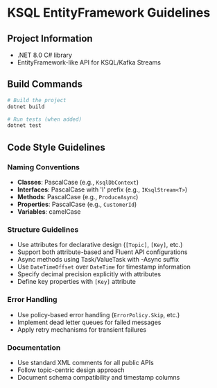 # KSQL EntityFramework Guidelines

## Project Information
- .NET 8.0 C# library
- EntityFramework-like API for KSQL/Kafka Streams

## Build Commands
```bash
# Build the project
dotnet build

# Run tests (when added)
dotnet test 
```

## Code Style Guidelines

### Naming Conventions
- **Classes**: PascalCase (e.g., `KsqlDbContext`)
- **Interfaces**: PascalCase with 'I' prefix (e.g., `IKsqlStream<T>`)
- **Methods**: PascalCase (e.g., `ProduceAsync`)
- **Properties**: PascalCase (e.g., `CustomerId`)
- **Variables**: camelCase

### Structure Guidelines
- Use attributes for declarative design (`[Topic]`, `[Key]`, etc.)
- Support both attribute-based and Fluent API configurations
- Async methods using Task/ValueTask with -Async suffix
- Use `DateTimeOffset` over `DateTime` for timestamp information
- Specify decimal precision explicitly with attributes
- Define key properties with `[Key]` attribute

### Error Handling
- Use policy-based error handling (`ErrorPolicy.Skip`, etc.)
- Implement dead letter queues for failed messages
- Apply retry mechanisms for transient failures

### Documentation
- Use standard XML comments for all public APIs
- Follow topic-centric design approach
- Document schema compatibility and timestamp columns